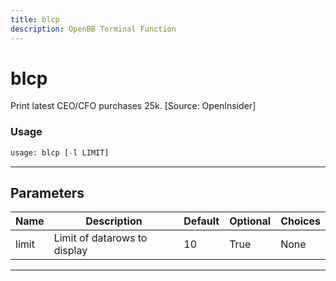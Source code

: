 ```yaml
---
title: blcp
description: OpenBB Terminal Function
---
```


# blcp

Print latest CEO/CFO purchases 25k. [Source: OpenInsider]

### Usage

```python
usage: blcp [-l LIMIT]
```

---

## Parameters

| Name | Description | Default | Optional | Choices |
| ---- | ----------- | ------- | -------- | ------- |
| limit | Limit of datarows to display | 10 | True | None |
---

